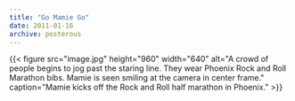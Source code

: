 ```yaml
---
title: "Go Mamie Go"
date: 2011-01-16
archive: posterous
---
```


{{< figure 
	src="image.jpg" 
	height="960" 
	width="640" 
	alt="A crowd of people begins to jog past the staring line. They wear Phoenix Rock and Roll Marathon bibs. Mamie is seen smiling at the camera in center frame." 
	caption="Mamie kicks off the Rock and Roll half marathon in Phoenix." >}}